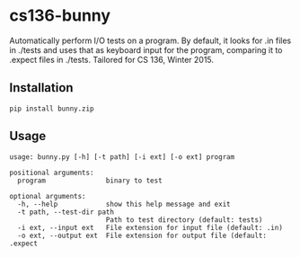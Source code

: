 # cs136-bunny
Automatically perform I/O tests on a program. By default, it looks for .in files in ./tests and uses that as keyboard input for the program, comparing it to .expect files in ./tests. Tailored for CS 136, Winter 2015.

## Installation
```
pip install bunny.zip
```

## Usage
```
usage: bunny.py [-h] [-t path] [-i ext] [-o ext] program

positional arguments:
  program               binary to test

optional arguments:
  -h, --help            show this help message and exit
  -t path, --test-dir path
                        Path to test directory (default: tests)
  -i ext, --input ext   File extension for input file (default: .in)
  -o ext, --output ext  File extension for output file (default: .expect
```